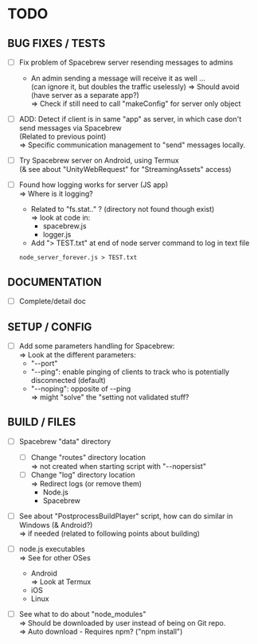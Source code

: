 # TODO

## BUG FIXES / TESTS
- [ ] Fix problem of Spacebrew server resending messages to admins<br>
    - An admin sending a message will receive it as well ...
        <br>(can ignore it, but doubles the traffic uselessly) => Should avoid (have server as a separate app?)
    <br>=> Check if still need to call "makeConfig" for server only object


- [ ] ADD: Detect if client is in same "app" as server, in which case don't send messages via Spacebrew
    <br>(Related to previous point)
    <br>=> Specific communication management to "send" messages locally.<br>


- [ ] Try Spacebrew server on Android, using Termux
    <br>(& see about "UnityWebRequest" for "StreamingAssets" access)

- [ ] Found how logging works for server (JS app)
    <br>=> Where is it logging?
    - Related to "fs.stat.." ? (directory not found though exist)
        <br>=> look at code in:
        - spacebrew.js
        - logger.js
    - Add "> TEST.txt" at end of node server command to log in text file
    ```
    node_server_forever.js > TEST.txt
    ```


## DOCUMENTATION
- [ ] Complete/detail doc<br>


## SETUP / CONFIG
- [ ] Add some parameters handling for Spacebrew:<br>
    => Look at the different parameters:<br>
    - "--port"
    - "--ping": enable pinging of clients to track who is potentially disconnected (default)
    - "--noping": opposite of --ping
        <br>=> might "solve" the "setting not validated stuff?<br>


## BUILD / FILES
- [ ] Spacebrew "data" directory
    - [ ] Change "routes" directory location
        <br>=> not created when starting script with "--nopersist"
    - [ ] Change "log" directory location
        <br>=> Redirect logs (or remove them)
        - Node.js
        - Spacebrew


- [ ] See about "PostprocessBuildPlayer" script, how can do similar in Windows (& Android?)
    <br>=> if needed (related to following points about building)


- [ ] node.js executables
    <br>=> See for other OSes
    - Android
        <br>=> Look at Termux
    - iOS
    - Linux


- [ ] See what to do about "node_modules"
    <br>=> Should be downloaded by user instead of being on Git repo.
    <br>=> Auto download - Requires npm? ("npm install")
